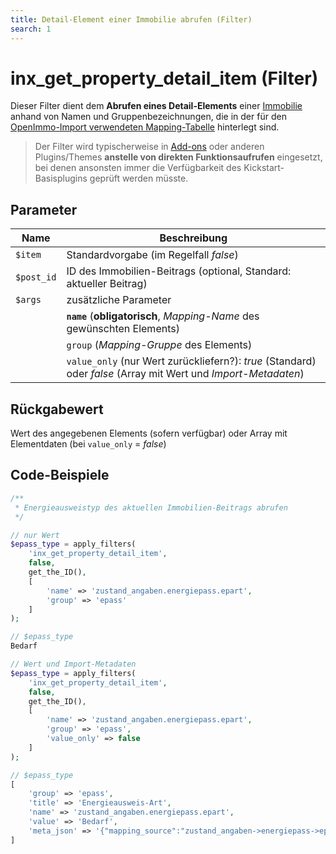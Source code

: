 ```yaml
---
title: Detail-Element einer Immobilie abrufen (Filter)
search: 1
---
```


# inx_get_property_detail_item (Filter)

Dieser Filter dient dem **Abrufen eines Detail-Elements** einer [Immobilie](../beitragsarten-taxonomien.html) anhand von Namen und Gruppenbezeichnungen, die in der für den [OpenImmo-Import verwendeten Mapping-Tabelle](../schnellstart/import.html) hinterlegt sind.

> Der Filter wird typischerweise in [Add-ons](../add-ons.html) oder anderen Plugins/Themes **anstelle von direkten Funktionsaufrufen** eingesetzt, bei denen ansonsten immer die Verfügbarkeit des Kickstart-Basisplugins geprüft werden müsste.

## Parameter

| Name | Beschreibung |
| ---- | ------------ |
| `$item` | Standardvorgabe (im Regelfall *false*) |
| `$post_id` | ID des Immobilien-Beitrags (optional, Standard: aktueller Beitrag) |
| `$args` | zusätzliche Parameter |
| | **`name`** (**obligatorisch**, <i>Mapping-Name</i> des gewünschten Elements) |
| | `group` (<i>Mapping-Gruppe</i> des Elements) |
| | `value_only` (nur Wert zurückliefern?): *true* (Standard) oder *false* (Array mit Wert und <i>Import-Metadaten</i>) |

## Rückgabewert

Wert des angegebenen Elements (sofern verfügbar) oder Array mit Elementdaten (bei `value_only` = *false*)

## Code-Beispiele

```php
/**
 * Energieausweistyp des aktuellen Immobilien-Beitrags abrufen
 */

// nur Wert
$epass_type = apply_filters(
	'inx_get_property_detail_item',
	false,
	get_the_ID(),
	[
		'name' => 'zustand_angaben.energiepass.epart',
		'group' => 'epass'
	]
);

// $epass_type
Bedarf

// Wert und Import-Metadaten
$epass_type = apply_filters(
	'inx_get_property_detail_item',
	false,
	get_the_ID(),
	[
		'name' => 'zustand_angaben.energiepass.epart',
		'group' => 'epass',
		'value_only' => false
	]
);

// $epass_type
[
	'group' => 'epass',
	'title' => 'Energieausweis-Art',
	'name' => 'zustand_angaben.energiepass.epart',
	'value' => 'Bedarf',
	'meta_json' => '{"mapping_source":"zustand_angaben->energiepass->epart","value_before_filter":"BEDARF"}'
]
```